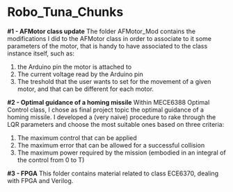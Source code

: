 # Robo_Tuna_Chunks

**#1 - AFMotor class update**
The folder AFMotor_Mod contains the modifications I did to the AFMotor class in order to associate to it some 
parameters of the motor, that is handy to have associated to the class instance itself, such as:
1) the Arduino pin the motor is attached to
2) The current voltage read by the Arduino pin
3) The treshold that the user wants to set for the movement of a given motor, and that can be different for each motor.


**#2 - Optimal guidance of a homing missile**
Within MECE6388 Optimal Control class, I chose as final project topic the optimal guidance of a homing missile. I developed a 
(very naive) procedure to rake through the LQR parameters and choose the most suitable ones based on three criteria:
1) The maximum control that can be applied
2) The maximum error that can be allowed for a successful collision
3) The maximum power required by the mission (embodied in an integral of the control from 0 to T)

**#3 - FPGA**
This folder contains material related to class ECE6370, dealing with FPGA and Verilog.
